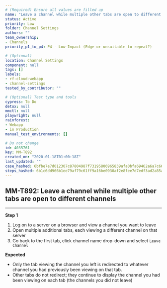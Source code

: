 ```yaml
---
# (Required) Ensure all values are filled up
name: "Leave a channel while multiple other tabs are open to different channels"
status: Active
priority: Low
folder: Channel Settings
authors: ""
team_ownership:
- Channels
priority_p1_to_p4: P4 - Low-Impact (Edge or unsuitable to repeat?)

# (Optional)
location: Channel Settings
component: null
tags: []
labels:
- rf-cloud-webapp
- channel-settings
tested_by_contributor: ""

# (Optional) Test type and tools
cypress: To Do
detox: null
mmctl: null
playwright: null
rainforest:
- Webapp
- in Production
manual_test_environments: []

# Do not change
id: 4035761
key: MM-T892
created_on: "2020-01-18T01:00:18Z"
last_updated: ""
case_hashed: 6bfbe7e7d012307c87804987f73195806965839afa0bfa69462a6a7c665072c4f3da919f9243e32d14a38f101c588dbf
steps_hashed: 6b1c6dd966b1ee79af79c61ff9a16be0930af2e8fee7d7edf3ad2a85a3fd6cbc8bbf9c90c7c4cd2a6b165dbf6bed2b6b
---
```


<!-- (Auto-generated) Based on frontmatter's "key" and "name" -->

## MM-T892: Leave a channel while multiple other tabs are open to different channels

---

**Step 1**

1. Log on to a server on a browser and view a channel you want to leave
2. Open multiple additional tabs, each viewing a different channel on that server
3. Go back to the first tab, click channel name drop-down and select `Leave Channel`

**Expected**

- Only the tab viewing the channel you left is redirected to whatever channel you had previously been viewing on that tab.
- Other tabs do not redirect; they continue to display the channel you had been viewing on each tab (the channels you did not leave)
